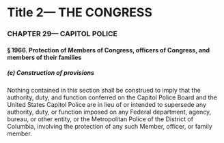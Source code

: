 
# Title 2— THE CONGRESS
### CHAPTER 29— CAPITOL POLICE
#### § 1966. Protection of Members of Congress, officers of Congress, and members of their families
##### (e) Construction of provisions

Nothing contained in this section shall be construed to imply that the authority, duty, and function conferred on the Capitol Police Board and the United States Capitol Police are in lieu of or intended to supersede any authority, duty, or function imposed on any Federal department, agency, bureau, or other entity, or the Metropolitan Police of the District of Columbia, involving the protection of any such Member, officer, or family member.
